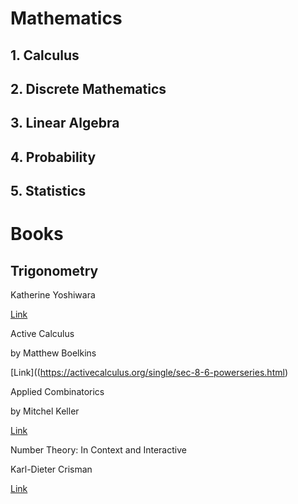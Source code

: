 # Mathematics

## 1. Calculus
## 2. Discrete Mathematics
## 3. Linear Algebra
## 4. Probability
## 5. Statistics




# Books

## Trigonometry

Katherine Yoshiwara

[Link](https://yoshiwarabooks.org/trig/)

Active Calculus

by Matthew Boelkins

[Link]((https://activecalculus.org/single/sec-8-6-powerseries.html)


Applied Combinatorics

by Mitchel Keller

[Link](https://open.umn.edu/opentextbooks/textbooks/applied-combinatorics)

Number Theory: In Context and Interactive

Karl-Dieter Crisman

[Link](http://math.gordon.edu/ntic/ntic/NTIC.html)
